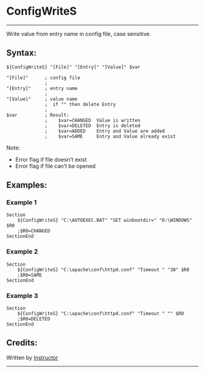 # ConfigWriteS

---

Write value from entry name in config file, case sensitive.

## Syntax:

	${ConfigWriteS} "[File]" "[Entry]" "[Value]" $var

	"[File]"      ; config file
	              ;
	"[Entry]"     ; entry name
	              ;
	"[Value]"     ; value name
	              ;  if "" then delete Entry
	              ;
	$var          ; Result:
	              ;    $var=CHANGED  Value is written
	              ;    $var=DELETED  Entry is deleted
	              ;    $var=ADDED    Entry and Value are added
	              ;    $var=SAME     Entry and Value already exist

Note:

- Error flag if file doesn't exist 
- Error flag if file can't be opened

## Examples:

### Example 1

	Section
		${ConfigWriteS} "C:\AUTOEXEC.BAT" "SET winbootdir=" "D:\WINDOWS" $R0
		;$R0=CHANGED
	SectionEnd

### Example 2

	Section
		${ConfigWriteS} "C:\apache\conf\httpd.conf" "Timeout " "30" $R0
		;$R0=SAME
	SectionEnd

### Example 3

	Section
		${ConfigWriteS} "C:\apache\conf\httpd.conf" "Timeout " "" $R0
		;$R0=DELETED
	SectionEnd

## Credits:

Written by [Instructor][1]

---

[1]: http://nsis.sourceforge.net/User:Instructor